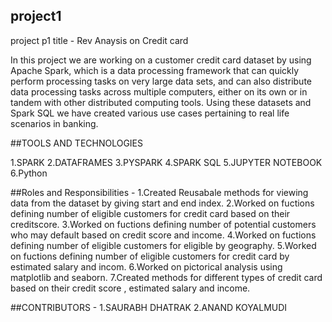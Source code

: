 ## project1
project p1 title - Rev Anaysis on Credit card


 In this project we are working on a customer credit card dataset  by
using Apache Spark, which is a data processing framework that can quickly perform processing tasks on very large data
sets, and can also distribute data processing tasks across multiple computers, either on its own or in tandem with other
distributed computing tools. Using these datasets and Spark SQL we have created various use cases pertaining to real life scenarios in banking.

##TOOLS AND TECHNOLOGIES

1.SPARK
2.DATAFRAMES
3.PYSPARK
4.SPARK SQL
5.JUPYTER NOTEBOOK
6.Python

##Roles and Responsibilities - 
1.Created Reusabale methods for viewing data from the dataset by giving start and end index.
2.Worked on fuctions defining number of eligible customers for credit card based on their creditscore.
3.Worked on fuctions defining number of potential customers who may default based on credit score and income.
4.Worked on fuctions defining number of eligible customers for eligible by geography.
5.Worked on fuctions defining number of eligible customers for credit card by estimated salary and incom.
6.Worked on pictorical analysis using matplotlib and seaborn.
7.Created methods for different types of credit card based on their credit score , estimated salary and income.

##CONTRIBUTORS - 
1.SAURABH DHATRAK
2.ANAND KOYALMUDI
